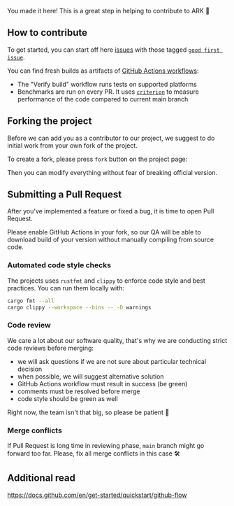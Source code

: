 You made it here! This is a great step in helping to contribute to ARK 🎈

## How to contribute

To get started, you can start off here [issues](https://github.com/ARK-Builders/ark-rust/issues) with those tagged [`good first issue`](https://github.com/ARK-Builders/ark-rust/issues?q=is:issue+is:open+label:%22good+first+issue%22).

You can find fresh builds as artifacts of [GitHub Actions workflows](https://github.com/ARK-Builders/ark-rust/actions):

- The "Verify build" workflow runs tests on supported platforms
- Benchmarks are run on every PR. It uses [`criterion`](https://github.com/bheisler/criterion.rs) to measure performance of the code compared to current main branch

## Forking the project

Before we can add you as a contributor to our project, we suggest to do initial work from your own fork of the project.

To create a fork, please press `fork` button on the project page:

Then you can modify everything without fear of breaking official version.

## Submitting a Pull Request

After you've implemented a feature or fixed a bug, it is time to open Pull Request.

Please enable GitHub Actions in your fork, so our QA will be able to download build of your version without manually compiling from source code.

### Automated code style checks

The projects uses `rustfmt` and `clippy` to enforce code style and best practices. You can run them locally with:

```bash
cargo fmt --all
cargo clippy --workspace --bins -- -D warnings
```

### Code review

We care a lot about our software quality, that's why we are conducting strict code reviews before merging:

- we will ask questions if we are not sure about particular technical decision
- when possible, we will suggest alternative solution
- GitHub Actions workflow must result in success (be green)
- comments must be resolved before merge
- code style should be green as well

Right now, the team isn't that big, so please be patient 🙂

### Merge conflicts

If Pull Request is long time in reviewing phase, `main` branch might go forward too far.
Please, fix all merge conflicts in this case 🛠

## Additional read

https://docs.github.com/en/get-started/quickstart/github-flow
